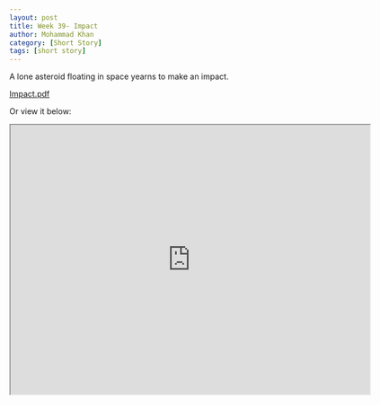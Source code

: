 ```yaml
---
layout: post
title: Week 39- Impact
author: Mohammad Khan
category: [Short Story]
tags: [short story]
---
```

A lone asteroid floating in space yearns to make an impact.


<p><a href="https://drive.google.com/file/d/1t2ydE8CzL9feRxN9b22nton036IEhg9J/view?usp=sharing">
Impact.pdf</a></p>

Or view it below: 
<iframe src="https://drive.google.com/file/d/1t2ydE8CzL9feRxN9b22nton036IEhg9J/preview" width="640" height="480" allow="autoplay"></iframe>
